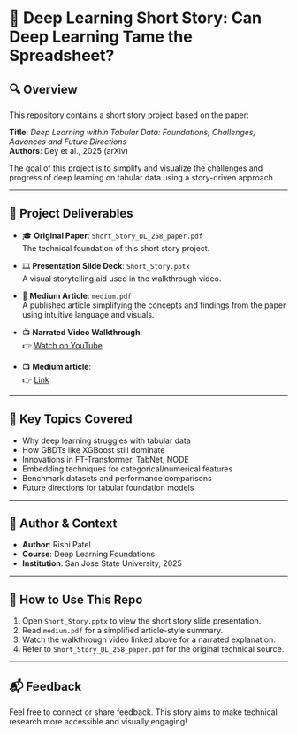 
# 📘 Deep Learning Short Story: Can Deep Learning Tame the Spreadsheet?

## 🔍 Overview

This repository contains a short story project based on the paper:

**Title**: *Deep Learning within Tabular Data: Foundations, Challenges, Advances and Future Directions*  
**Authors**: Dey et al., 2025 (arXiv)

The goal of this project is to simplify and visualize the challenges and progress of deep learning on tabular data using a story-driven approach.

---

## 🎯 Project Deliverables

- 🎓 **Original Paper**: `Short_Story_DL_258_paper.pdf`  
  The technical foundation of this short story project.

- 🎞️ **Presentation Slide Deck**: `Short_Story.pptx`  
  A visual storytelling aid used in the walkthrough video.

- 📝 **Medium Article**: `medium.pdf`  
  A published article simplifying the concepts and findings from the paper using intuitive language and visuals.

- 📺 **Narrated Video Walkthrough**:  
  👉 [Watch on YouTube](https://youtu.be/i0WoGQWOKWc) 

- 📺 **Medium article**:  
  👉 [Link](https://medium.com/p/3948435d409f) 

---

## 📌 Key Topics Covered

- Why deep learning struggles with tabular data
- How GBDTs like XGBoost still dominate
- Innovations in FT-Transformer, TabNet, NODE
- Embedding techniques for categorical/numerical features
- Benchmark datasets and performance comparisons
- Future directions for tabular foundation models

---

## 🧠 Author & Context

- **Author**: Rishi Patel  
- **Course**: Deep Learning Foundations  
- **Institution**: San Jose State University, 2025

---

## 🧭 How to Use This Repo

1. Open `Short_Story.pptx` to view the short story slide presentation.
2. Read `medium.pdf` for a simplified article-style summary.
3. Watch the walkthrough video linked above for a narrated explanation.
4. Refer to `Short_Story_DL_258_paper.pdf` for the original technical source.

---

## 📬 Feedback

Feel free to connect or share feedback. This story aims to make technical research more accessible and visually engaging!
